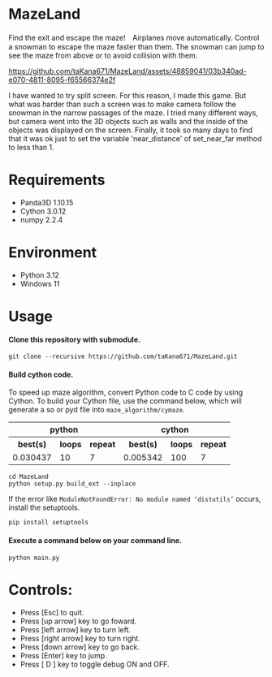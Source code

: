 # MazeLand
Find the exit and escape the maze!　Airplanes move automatically. Control a snowman to escape the maze faster than them. The snowman can jump to see the maze from above or to avoid collision with them.

https://github.com/taKana671/MazeLand/assets/48859041/03b340ad-e070-4811-8095-f65566374e2f

I have wanted to try split screen. For this reason, I made this game. But what was harder than such a screen was to make camera follow the snowman in the narrow passages of the maze. I tried many different ways, but camera went into the 3D objects such as walls and the inside of the objects was displayed on the screen. Finally, it took so many days to find that it was ok just to set the variable 'near_distance' of set_near_far method to less than 1. 

# Requirements
* Panda3D 1.10.15
* Cython 3.0.12
* numpy 2.2.4
  
# Environment
* Python 3.12
* Windows 11

# Usage

#### Clone this repository with submodule.
```
git clone --recursive https://github.com/taKana671/MazeLand.git
```

#### Build cython code.
To speed up maze algorithm, convert Python code to C code by using Cython.
To build your Cython file, use the command below, which will generate a so or pyd file into `maze_algorithm/cymaze`.

<table>
    <tr>
      <th colspan="3">python</th>
      <th colspan="3">cython</th>
    </tr>
    <tr>
      <th>best(s)</th>
      <th>loops</th>
      <th>repeat</th>
      <th>best(s)</th>
      <th>loops</th>
      <th>repeat</th>
    </tr>
    <tr>
      <td>0.030437</td>
      <td>10</td>
      <td>7</td>
      <td>0.005342</td>
      <td>100</td>
      <td>7</td>
    </tr>
</table>   

```
cd MazeLand
python setup.py build_ext --inplace
```
If the error like `ModuleNotFoundError: No module named ‘distutils’` occurs, install the setuptools.
```
pip install setuptools
```

#### Execute a command below on your command line.
```
python main.py
```

# Controls:
* Press [Esc] to quit.
* Press [up arrow] key to go foward.
* Press [left arrow] key to turn left.
* Press [right arrow] key to turn right.
* Press [down arrow] key to go back.
* Press [Enter] key to jump.
* Press [ D ] key to toggle debug ON and OFF.

